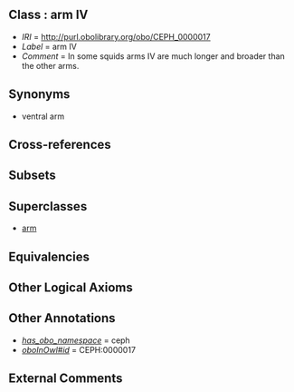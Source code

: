 
## Class : arm IV

 * *IRI* = http://purl.obolibrary.org/obo/CEPH_0000017
 * *Label* = arm IV
 * *Comment* = In some squids arms IV are much longer and broader than the other arms.

## Synonyms

 * ventral arm

## Cross-references


## Subsets


## Superclasses

 * [arm](../../CEPH/15/CEPH_0000015.md)

## Equivalencies


## Other Logical Axioms


## Other Annotations

 * *[has_obo_namespace](../../ce/oboInOwl#hasOBONamespace.md)* = ceph
 * *[oboInOwl#id](../../id/oboInOwl#id.md)* = CEPH:0000017

## External Comments

